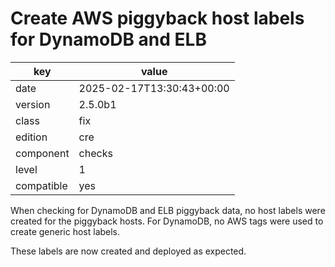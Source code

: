 [//]: # (werk v2)
# Create AWS piggyback host labels for DynamoDB and ELB

key        | value
---------- | ---
date       | 2025-02-17T13:30:43+00:00
version    | 2.5.0b1
class      | fix
edition    | cre
component  | checks
level      | 1
compatible | yes

When checking for DynamoDB and ELB piggyback data, no host labels were created for the piggyback hosts.
For DynamoDB, no AWS tags were used to create generic host labels.

These labels are now created and deployed as expected.
